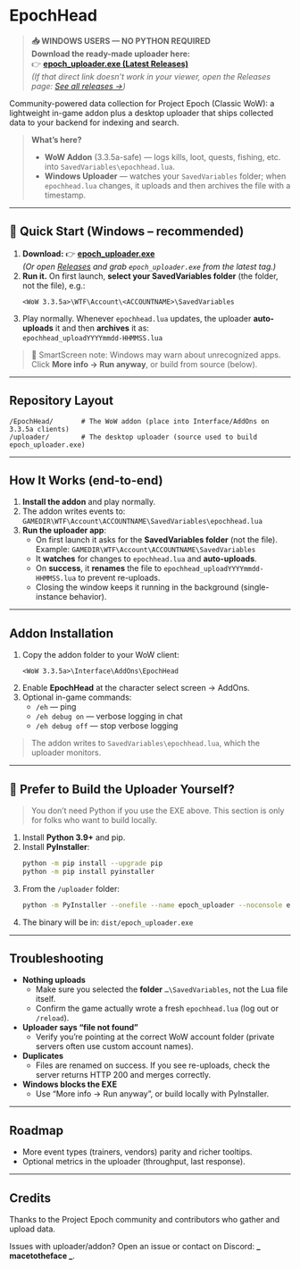 # EpochHead

> **📥 WINDOWS USERS — NO PYTHON REQUIRED**  
> **Download the ready-made uploader here:**  
> 👉 **[epoch_uploader.exe (Latest Releases)](../../releases/latest/download/epoch_uploader.exe)**  
> *(If that direct link doesn’t work in your viewer, open the Releases page: [See all releases →](../../releases))*

Community-powered data collection for Project Epoch (Classic WoW): a lightweight in-game addon plus a desktop uploader that ships collected data to your backend for indexing and search.

> **What’s here?**
>
> - **WoW Addon** (3.3.5a-safe) — logs kills, loot, quests, fishing, etc. into `SavedVariables\epochhead.lua`.
> - **Windows Uploader** — watches your `SavedVariables` folder; when `epochhead.lua` changes, it uploads and then archives the file with a timestamp.

---

## 🚀 Quick Start (Windows – recommended)

1. **Download:** 👉 **[epoch_uploader.exe](../../releases/latest/download/epoch_uploader.exe)**  
   *(Or open [Releases](../../releases) and grab `epoch_uploader.exe` from the latest tag.)*
2. **Run it.** On first launch, **select your SavedVariables folder** (the folder, not the file), e.g.:  
   ```
   <WoW 3.3.5a>\WTF\Account\<ACCOUNTNAME>\SavedVariables
   ```
3. Play normally. Whenever `epochhead.lua` updates, the uploader **auto-uploads** it and then **archives** it as:  
   `epochhead_uploadYYYYmmdd-HHMMSS.lua`

> 🧰 SmartScreen note: Windows may warn about unrecognized apps. Click **More info → Run anyway**, or build from source (below).

---

## Repository Layout

```
/EpochHead/       # The WoW addon (place into Interface/AddOns on 3.3.5a clients)
/uploader/        # The desktop uploader (source used to build epoch_uploader.exe)
```

---

## How It Works (end-to-end)

1. **Install the addon** and play normally.
2. The addon writes events to:  
   `GAMEDIR\WTF\Account\ACCOUNTNAME\SavedVariables\epochhead.lua`
3. **Run the uploader app**:
   - On first launch it asks for the **SavedVariables folder** (not the file).  
     Example: `GAMEDIR\WTF\Account\ACCOUNTNAME\SavedVariables`
   - It **watches** for changes to `epochhead.lua` and **auto-uploads**.
   - On **success**, it **renames** the file to `epochhead_uploadYYYYmmdd-HHMMSS.lua` to prevent re-uploads.
   - Closing the window keeps it running in the background (single-instance behavior).

---

## Addon Installation

1. Copy the addon folder to your WoW client:
   ```
   <WoW 3.3.5a>\Interface\AddOns\EpochHead
   ```
2. Enable **EpochHead** at the character select screen → AddOns.
3. Optional in-game commands:
   - `/eh` — ping
   - `/eh debug on` — verbose logging in chat
   - `/eh debug off` — stop verbose logging

> The addon writes to `SavedVariables\epochhead.lua`, which the uploader monitors.

---

## 🐍 Prefer to Build the Uploader Yourself?

> You don’t need Python if you use the EXE above. This section is only for folks who want to build locally.

1. Install **Python 3.9+** and pip.
2. Install **PyInstaller**:
   ```bash
   python -m pip install --upgrade pip
   python -m pip install pyinstaller
   ```
3. From the `/uploader` folder:
   ```bash
   python -m PyInstaller --onefile --name epoch_uploader --noconsole epoch_uploader.py
   ```
4. The binary will be in: `dist/epoch_uploader.exe`

---

## Troubleshooting

- **Nothing uploads**
  - Make sure you selected the **folder** `…\SavedVariables`, not the Lua file itself.
  - Confirm the game actually wrote a fresh `epochhead.lua` (log out or `/reload`).
- **Uploader says “file not found”**
  - Verify you’re pointing at the correct WoW account folder (private servers often use custom account names).
- **Duplicates**
  - Files are renamed on success. If you see re-uploads, check the server returns HTTP 200 and merges correctly.
- **Windows blocks the EXE**
  - Use “More info → Run anyway”, or build locally with PyInstaller.

---

## Roadmap

- More event types (trainers, vendors) parity and richer tooltips.
- Optional metrics in the uploader (throughput, last response).

---

## Credits

Thanks to the Project Epoch community and contributors who gather and upload data.

Issues with uploader/addon? Open an issue or contact on Discord: **_ macetotheface _**.
